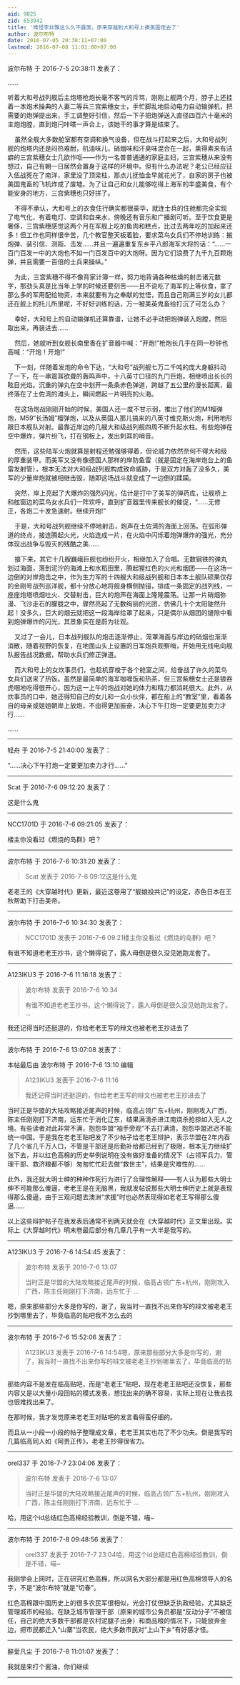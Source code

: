 ```yaml
---
aid: 9025
zid: 653942
title: '难怪李丝雅这么久不露面，原来穿越到大和号上揍美国佬去了'
author: 波尔布特
date: 2016-07-05 20:38:11+07:00
lastmod: 2016-07-08 11:01:00+07:00
---
```


波尔布特 于 2016-7-5 20:38:11 发表了：

……

听着大和号战列舰后主炮塔枪炮长毫不客气的斥骂，刚刚上舰两个月，脖子上还挂着一本炮术操典的人妻二等兵三宫紫穗女士，手忙脚乱地启动电力自动输弹机，把需要的炮弹提出来，手工调整好引信，然后一下子把炮弹送入直径四百六十毫米的主炮炮膛，直到炮闩咔嗒一声合上，该她干的事才算是结束了。

    虽然全舰大多数舱室都有空调和换气设备，但在战斗打起来之后，大和号战列舰的炮塔内还是闷热难耐，机油味儿，硝烟味和汗臭味混合在一起，熏得素来有洁癖的三宫紫穗女士几欲作呕——作为一名普普通通的家庭主妇，三宫紫穗从来没有想过，自己有朝一日居然会置身于这样的环境中。但有什么办法呢？老公已经应征入伍战死在了南洋，家里没了顶梁柱，那点儿抚恤金早就花光了，自家的房子也被美国鬼畜的飞机炸成了废墟。为了让自己和女儿能够吃得上海军的丰盛美食，有个能安身的地方，三宫紫穗也只好拼了。

    不得不承认，大和号上的衣食住行确实都很豪华，就连士兵的住舱都完全实现了电气化，有着电灯、空调和自来水，傍晚还有音乐和广播剧可听。至于饮食更是奢侈，三宫紫穗感觉这两个月在军舰上吃的鱼肉和糕点，比过去两年吃的加起来还多！但工作也同样很辛苦，几个教官整天板着脸，要求菜鸟女兵们不停地训练：搬炮弹、装引信、测距、击发……并且一遍遍重复东乡平八郎海军大将的话：“……一百门百发一中的大炮也不如一门百发百中的大炮呀。因为它们浪费了九千九百颗炮弹，并且需要一百倍的士兵来操纵。”

    为此，三宫紫穗不得不像背家计簿一样，努力地背诵各种枯燥的射击诸元数字，那劲头真是比当年上学的时候还要刻苦——且不说吃了海军的上等伙食，拿了那么多的军用配给物资，本来就要有为之奉献的觉悟，而且自己刚满三岁的女儿都还在舰上的托儿所里呢，不好好训练的话，万一被美英鬼畜给打沉了可怎么办？

    幸好，大和号上的自动输弹机还算靠谱，让她不必手动把炮弹装入炮膛，然后取出来，再装进去……

    然后，她就听到女舰长南里香在扩音器中喊：“开炮!”枪炮长几乎在同一秒钟也高喊：“开炮！开炮!”

    下一刻，伴随着发炮的命令下达，“大和号”战列舰七万二千吨的庞大身躯抖动了一下，在一串震耳欲聋的轰鸣声中，十八英寸口径的九门巨炮，相继喷出长长的眩目光焰。沉重的弹丸在空中划开一条条赤色弹道，跨越了五公里的漫长距离，最终落在了土佐湾的滩头上，瞬间燃起一片明亮的火海。

    在这场炮战刚刚开始的时候，美国人还一度不甘示弱，推出了他们的M1榴弹炮，M59“长汤姆”榴弹炮，以及从英国人那儿搞来的八英寸维克斯火炮，利用地形跟日本舰队对射。最靠近岸边的几艘大和级战列舰四周不断升起水柱。有些炮弹在空中爆炸，弹片纷飞，打在钢板上，发出刺耳的哨音。

    然而，这些陆军火炮就算是射程还勉强够得着，但论威力依然奈何不得大和级的厚重装甲。而美军又没有像德国人那样的岸防鱼雷（就是固定在海岸炮台上的鱼雷发射管），根本无法对大和级战列舰构成致命威胁，于是双方对轰了没多久，美军的少量岸炮就被相继击毁，随即这场战斗就变成了一边倒的蹂躏。

    突然，岸上亮起了大爆炸的强烈闪光，估计是打中了美军的弹药库，让舰桥上和舷窗边的菜鸟女水兵们一阵欢呼，直到扩音器里传来舰长的催促，“……无修正，各炮二十发急速射。继续开炮!”

    于是，大和号战列舰继续不停地射击，炮声在土佐湾的海面上回荡。在弧形弹道的终点，接连腾起火光，火焰连成一片，在火焰中闪烁着炮弹爆炸的强光，充分体现出战争与毁灭的残酷之美……

    接下来，其它十几艘巍峨巨舰也纷纷开火，相继加入了合唱。无数钢铁的弹丸划过海面，落到泥泞的海滩上和水稻田里，腾起猩红色的火光和烟团——在这场一边倒的对岸炮击之中，作为生力军的十四艘大和级战列舰和日本本土舰队硕果仅存的金刚号战列巡洋舰，都十分放心地将舰身横侧抛锚，排成一条固定的战列线，一座座炮塔喷烟吐火、交替射击，巨大的炮声在海面上隆隆震荡。让那一片硝烟弥漫、飞沙走石的朦胧之中，骤然亮起了无数绚丽的光团，仿佛几十个太阳陡然升起！没多久，巨大的烟云就把这一段海岸给罩了起来，只是偶尔从烟团的缝隙中看到炮弹爆炸的闪光，其景象实在是蔚为壮观。

    又过了一会儿，日本战列舰队的炮击逐渐停止，笼罩海面与岸边的硝烟也渐渐消散，随着视野的恢复，在地面山头上设置的日军炮兵观察哨，开始用无线电向舰队报告战况数据，帮助水兵们修正弹道。

    而大和号上的女炊事员们，也趁机穿梭于各个舱室之间，给奋战了许久的菜鸟女兵们送来了热饭。虽然是最简单的海军咖喱饭和热茶，但三宫紫穗女士还是狼吞虎咽地吃得很开心，因为这一上午的炮战对她的体力和精力都消耗很大。此外，从炊事员的口中，她还得知自己的女儿和一众小伙伴，都在船上的“教室”里，看着各自的母亲或姐姐朝岸上放炮，不由得更加振奋，决心下午打炮一定要更加卖力才行……

……

---------

轻舟 于 2016-7-5 21:40:00 发表了：

“……决心下午打炮一定要更加卖力才行……”

---------

Scat 于 2016-7-6 09:12:20 发表了：

这是什么鬼

---------

NCC1701D 于 2016-7-6 09:21:05 发表了：

楼主你没看过《燃烧的岛群》吧？

---------

波尔布特 于 2016-7-6 10:31:20 发表了：

> Scat 发表于 2016-7-6 09:12这是什么鬼



老老王的《大穿越时代》更新，最近这卷用了“舰娘投共记”的设定，赤色日本在王秋帮助下打击美帝。

---------

波尔布特 于 2016-7-6 10:34:30 发表了：

> NCC1701D 发表于 2016-7-6 09:21楼主你没看过《燃烧的岛群》吧？



有谁不知道老老王抄书，这个懒得说了，露人母倒是很久没见她跑龙套了。

---------

A123IKU3 于 2016-7-6 11:16:18 发表了：

> 波尔布特 发表于 2016-7-6 10:34
> 
> 有谁不知道老老王抄书，这个懒得说了，露人母倒是很久没见她跑龙套了。 ...



我还记得当时还挺逗的，你给老老王写的辩文也被老老王抄进去了

---------

波尔布特 于 2016-7-6 13:07:08 发表了：

本帖最后由 波尔布特 于 2016-7-6 13:10 编辑 


> 
> A123IKU3 发表于 2016-7-6 11:16
> 
> 我还记得当时还挺逗的，你给老老王写的辩文也被老老王抄进去了



当时正是华盟的大陆攻略接近尾声的时候，临高占领广东+杭州，刚刚攻入广西，陈主任刚刚打下济南，远东忙于消化辽东，结果满清杀进江南烧杀抢掠如入无人之境。有些读者对此非常不满，抱怨华盟“袖手旁观”不去打满清，抱怨华盟迟迟不能统一中国。于是我在老老王贴吧发了不少帖子给老老王辩护，表示华盟在2年内吞了几个省几千万人口，不管是干部还是后勤补给都已经到了极限，根本无力继续扩张下去，并以红色高棉的历史举例说明在没有做好准备的情况下（占领军兵力、管理干部、救济粮都不够）匆匆忙忙赶去做“救世主”，结果是灾难性的......

此外，我还就大明士绅的种种作死行为进行了合理性解释——有人认为那些大明士绅不可能那么傻逼，老老王是在无脑黑，我就发帖说那些大明士绅历史上就是表现得那么傻逼，由于三观问题去澳洲“求援”时也必然表现得如老老王写得那么傻逼......

以上这些辩护帖子在我发表后通常不到两天就会在《大穿越时代》正文里出现。实际上《大穿越时代》明末卷最后部分有几章几乎有一大半是我写的。

---------

A123IKU3 于 2016-7-6 14:54:45 发表了：

> 波尔布特 发表于 2016-7-6 13:07
> 
> 当时正是华盟的大陆攻略接近尾声的时候，临高占领广东+杭州，刚刚攻入广西，陈主任刚刚打下济南，远东忙于 ...



嗯，原来那些部分大多是你写的，谢了，我当时一直找不出来你写的辩文被老老王抄到哪里去了，毕竟临高的贴吧我不怎么去的

---------

波尔布特 于 2016-7-6 15:52:06 发表了：

> A123IKU3 发表于 2016-7-6 14:54嗯，原来那些部分大多是你写的，谢了，我当时一直找不出来你写的辩文被老老王抄到哪里去了，毕竟临高的贴 ...



那些内容不是发在临高贴吧，而是“老老王”贴吧，现在老老王贴吧还没恢复，那些内容又是以大量小段回帖的模式发表，想找出来的确不容易，实际上现在让我去找也很难找出来了。

在那时候，我才发觉原来老老王对贴吧的发言看得蛮仔细的。

而且从一小段一小段的帖子整理成文章，老老王其实也花了不少功夫。倒是我写的几篇临高同人如《阿贵正传》，老老王抄得很省力。

---------

orel337 于 2016-7-7 23:04:06 发表了：

> 波尔布特 发表于 2016-7-6 13:07
> 
> 当时正是华盟的大陆攻略接近尾声的时候，临高占领广东+杭州，刚刚攻入广西，陈主任刚刚打下济南，远东忙于 ...



哈，用这个id总结红色高棉经验教训，倒是不错，喵~

---------

波尔布特 于 2016-7-8 09:48:56 发表了：

> orel337 发表于 2016-7-7 23:04哈，用这个id总结红色高棉经验教训，倒是不错，喵~



我刚学会上网时，正在研究红色高棉，所以网名大部分都是用红色高棉领导人的名字，不是“波尔布特”就是“切春”。

红色高棉跟中国历史上的很多农民军很相似，光会打仗但缺乏执政经验，尤其缺乏管理城市的经验。在缺乏城市管理干部（原来的城市公务员都是“反动分子”不被信任，自己的绝大多数干部都是农村泥腿子出身）和商品粮的情况下，只能放弃金边，把市民都迁入“山寨”当农民，绝大多数市民对“上山下乡”有好感才怪。

---------

醉爱凡尘 于 2016-7-8 11:01:07 发表了：

我就是来打个酱油，你们继续

---------

